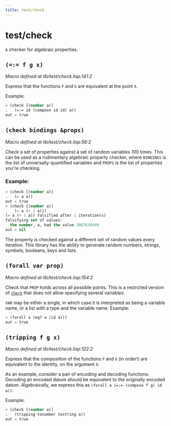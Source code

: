 ```yaml
---
title: test/check
---
```

# test/check
`A` checker for algebraic properties.

## `(=:= f g x)`
*Macro defined at lib/test/check.lisp:141:2*

Express that the functions `F` and `G` are equivalent at the point `X`.

Example:
```cl
> (check [(number a)]
.   (=:= id (compose id id) a))
out = true
```

## `(check bindings &props)`
*Macro defined at lib/test/check.lisp:56:2*

Check a set of properties against a set of random variables 100 times.
This can be used as a rudimentary algebraic property checker, where
`BINDINGS` is the list of universally-quantified variables and `PROPS` is
the list of properties you're checking.

### Example:
```cl
> (check [(number a)]
.   (= a a))
out = true
> (check [(number a)]
.   (= a (+ 1 a)))
(= a (+ 1 a)) falsified after 1 iteration(s)
falsifying set of values:
  the number, a, had the value 3867638440
out = nil
```

The property is checked against a different set of random values every
iteration. This library has the ability to generate random numbers,
strings, symbols, booleans, keys and lists.

## `(forall var prop)`
*Macro defined at lib/test/check.lisp:154:2*

Check that `PROP` holds across all possible points. This is a
restricted version of [`check`](lib.test.check.md#check-bindings-props) that does not allow specifying
several variables.

`VAR` may be either a single, in which case it is interpreted as
being a variable name, or a list with a type and the variable
name.
Example:
```cl
> (forall a (eq? a (id a)))
out = true
```

## `(tripping f g x)`
*Macro defined at lib/test/check.lisp:122:2*

Express that the composition of the functions `F` and `G` (in order!)
are equivalent to the identity, on the argument `X`.

As an example, consider a pair of encoding and decoding functions:
Decoding an encoded datum should be equivalent to the originally
encoded datum. Algebraically, we express this as
`(forall a (=:= (compose f g) id a))`.

Example:
```cl
> (check [(number a)]
.   (tripping tonumber tostring a))
out = true
```

